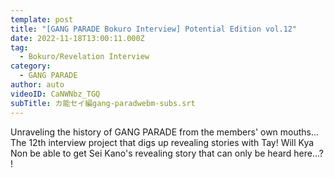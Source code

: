 ```yaml
---
template: post
title: "[GANG PARADE Bokuro Interview] Potential Edition vol.12"
date: 2022-11-18T13:00:11.000Z
tag:
  - Bokuro/Revelation Interview
category:
  - GANG PARADE
author: auto
videoID: CaNWNbz_TGQ
subTitle: カ能セイ編gang-paradwebm-subs.srt
---
```

Unraveling the history of GANG PARADE from the members' own mouths... The 12th interview project that digs up revealing stories with Tay! Will Kya Non be able to get Sei Kano's revealing story that can only be heard here...? !